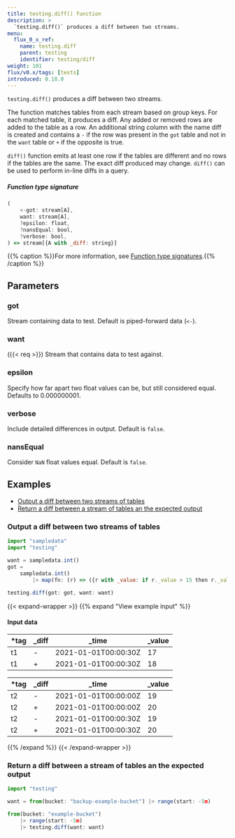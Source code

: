 ```yaml
---
title: testing.diff() function
description: >
  `testing.diff()` produces a diff between two streams.
menu:
  flux_0_x_ref:
    name: testing.diff
    parent: testing
    identifier: testing/diff
weight: 101
flux/v0.x/tags: [tests]
introduced: 0.18.0
---
```


<!------------------------------------------------------------------------------

IMPORTANT: This page was generated from comments in the Flux source code. Any
edits made directly to this page will be overwritten the next time the
documentation is generated. 

To make updates to this documentation, update the function comments above the
function definition in the Flux source code:

https://github.com/influxdata/flux/blob/master/stdlib/testing/testing.flux#L143-L160

Contributing to Flux: https://github.com/influxdata/flux#contributing
Fluxdoc syntax: https://github.com/influxdata/flux/blob/master/docs/fluxdoc.md

------------------------------------------------------------------------------->

`testing.diff()` produces a diff between two streams.

The function matches tables from each stream based on group keys.
For each matched table, it produces a diff.
Any added or removed rows are added to the table as a row.
An additional string column with the name diff is created and contains a
`-` if the row was present in the `got` table and not in the `want` table or
`+` if the opposite is true.

`diff()` function emits at least one row if the tables are
different and no rows if the tables are the same.
The exact diff produced may change.
`diff()` can be used to perform in-line diffs in a query.

##### Function type signature

```js
(
    <-got: stream[A],
    want: stream[A],
    ?epsilon: float,
    ?nansEqual: bool,
    ?verbose: bool,
) => stream[{A with _diff: string}]
```

{{% caption %}}For more information, see [Function type signatures](/flux/v0.x/function-type-signatures/).{{% /caption %}}

## Parameters

### got

Stream containing data to test. Default is piped-forward data (`<-`).



### want
({{< req >}})
Stream that contains data to test against.



### epsilon

Specify how far apart two float values can be, but still considered equal. Defaults to 0.000000001.



### verbose

Include detailed differences in output. Default is `false`.



### nansEqual

Consider `NaN` float values equal. Default is `false`.




## Examples

- [Output a diff between two streams of tables](#output-a-diff-between-two-streams-of-tables)
- [Return a diff between a stream of tables an the expected output](#return-a-diff-between-a-stream-of-tables-an-the-expected-output)

### Output a diff between two streams of tables

```js
import "sampledata"
import "testing"

want = sampledata.int()
got =
    sampledata.int()
        |> map(fn: (r) => ({r with _value: if r._value > 15 then r._value + 1 else r._value}))

testing.diff(got: got, want: want)

```

{{< expand-wrapper >}}
{{% expand "View example input" %}}

#### Input data

| *tag | _diff  | _time                | _value  |
| ---- | ------ | -------------------- | ------- |
| t1   | -      | 2021-01-01T00:00:30Z | 17      |
| t1   | +      | 2021-01-01T00:00:30Z | 18      |

| *tag | _diff  | _time                | _value  |
| ---- | ------ | -------------------- | ------- |
| t2   | -      | 2021-01-01T00:00:00Z | 19      |
| t2   | +      | 2021-01-01T00:00:00Z | 20      |
| t2   | -      | 2021-01-01T00:00:30Z | 19      |
| t2   | +      | 2021-01-01T00:00:30Z | 20      |

{{% /expand %}}
{{< /expand-wrapper >}}

### Return a diff between a stream of tables an the expected output

```js
import "testing"

want = from(bucket: "backup-example-bucket") |> range(start: -5m)

from(bucket: "example-bucket")
    |> range(start: -5m)
    |> testing.diff(want: want)

```


